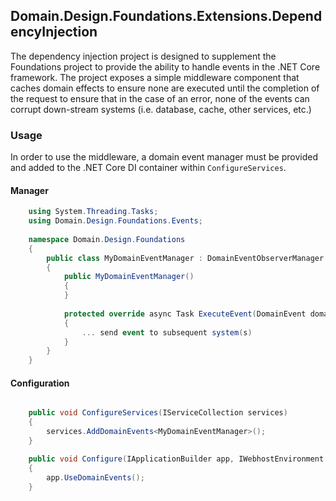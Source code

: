 ## Domain.Design.Foundations.Extensions.DependencyInjection

The dependency injection project is designed to supplement the
Foundations project to provide the ability to handle events
in the .NET Core framework. The project exposes a simple
middleware component that caches domain effects to ensure
none are executed until the completion of the request to ensure
that in the case of an error, none of the events can corrupt
down-stream systems (i.e. database, cache, other services, etc.)

### Usage
In order to use the middleware, a domain event manager must be provided
and added to the .NET Core DI container within `ConfigureServices`.

#### Manager
```csharp
    using System.Threading.Tasks;
    using Domain.Design.Foundations.Events;
    
    namespace Domain.Design.Foundations
    {
        public class MyDomainEventManager : DomainEventObserverManager
        {
            public MyDomainEventManager()
            {
            }
            
            protected override async Task ExecuteEvent(DomainEvent domainEvent)
            {
                ... send event to subsequent system(s)
            }
        }
    }
```

#### Configuration
```csharp

    public void ConfigureServices(IServiceCollection services)
    {
        services.AddDomainEvents<MyDomainEventManager>();
    }

    public void Configure(IApplicationBuilder app, IWebhostEnvironment env)
    {
        app.UseDomainEvents();
    }

```